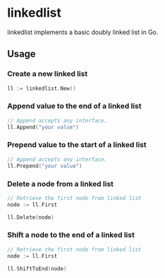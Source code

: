 # linkedlist

linkedlist implements a basic doubly linked list in Go.

## Usage

### Create a new linked list

```go
ll := linkedlist.New()
```

### Append value to the end of a linked list

```go
// Append accepts any interface.
ll.Append("your value")
```

### Prepend value to the start of a linked list

```go
// Append accepts any interface.
ll.Prepend("your value")
```

### Delete a node from a linked list

```go
// Retrieve the first node from linked list
node := ll.First

ll.Delete(node)
```

### Shift a node to the end of a linked list

```go
// Retrieve the first node from linked list
node := ll.First

ll.ShiftToEnd(node)
```